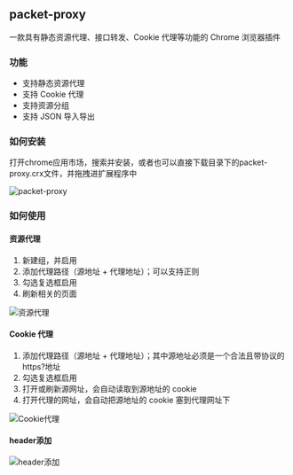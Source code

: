 ## packet-proxy

一款具有静态资源代理、接口转发、Cookie 代理等功能的 Chrome 浏览器插件

### 功能

- 支持静态资源代理
- 支持 Cookie 代理
- 支持资源分组
- 支持 JSON 导入导出

### 如何安装

打开chrome应用市场，搜索并安装，或者也可以直接下载目录下的packet-proxy.crx文件，并拖拽进扩展程序中

![packet-proxy](https://images.tuyacn.com/rms-static/93e1a5e0-757e-11eb-9c5c-c32dfb6ed311-1614047207230.png?tyName=image-20210223102350838.png)

### 如何使用

#### 资源代理

1. 新建组，并启用
2. 添加代理路径（源地址 + 代理地址）；可以支持正则
3. 勾选复选框启用
4. 刷新相关的页面

![资源代理](https://images.tuyacn.com/rms-static/150e90b0-5266-11eb-bc15-27e102d5b696-1610188395835.png?tyName=1.png)

#### Cookie 代理

1. 添加代理路径（源地址 + 代理地址）；其中源地址必须是一个合法且带协议的 https?地址
2. 勾选复选框启用
3. 打开或刷新源网址，会自动读取到源地址的 cookie
4. 打开代理的网址，会自动把源地址的 cookie 塞到代理网址下

![Cookie代理](https://images.tuyacn.com/rms-static/1511c500-5266-11eb-93ad-cdb53fd2d912-1610188395856.png?tyName=2.png)

#### header添加

![header添加](https://images.tuyacn.com/rms-static/4b594f60-7580-11eb-9a62-5b4f20ec0966-1614047944534.png?tyName=header.png)
